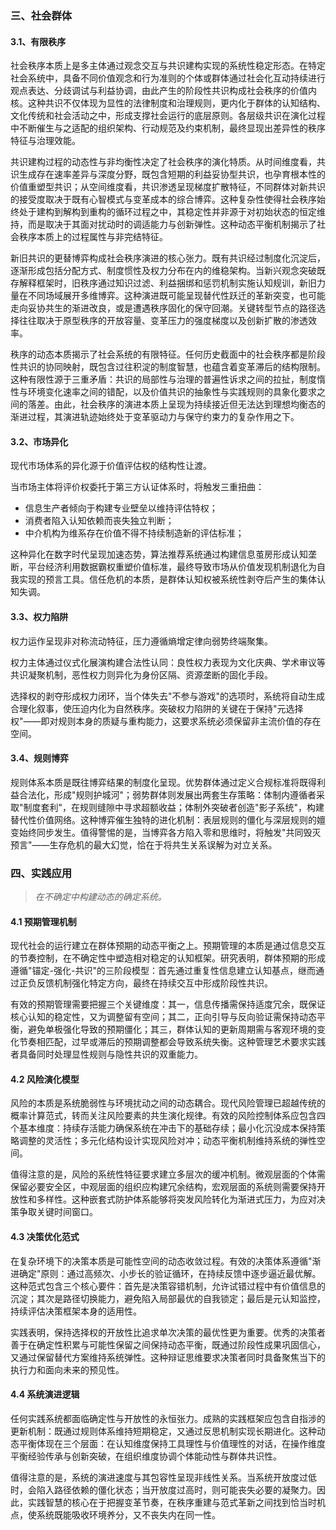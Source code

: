 ### 三、社会群体

#### 3.1、有限秩序

社会秩序本质上是多主体通过观念交互与共识建构实现的系统性稳定形态。在特定社会系统中，具备不同价值观念和行为准则的个体或群体通过社会化互动持续进行观点表达、分歧调试与利益协调，由此产生的阶段性共识构成社会秩序的价值内核。这种共识不仅体现为显性的法律制度和治理规则，更内化于群体的认知结构、文化传统和社会活动之中，形成支撑社会运行的底层原则。各层级共识在演化过程中不断催生与之适配的组织架构、行动规范及约束机制，最终显现出差异性的秩序特征与治理效能。

共识建构过程的动态性与非均衡性决定了社会秩序的演化特质。从时间维度看，共识生成存在速率差异与深度分野，既包含短期的利益妥协型共识，也孕育根本性的价值重塑型共识；从空间维度看，共识渗透呈现梯度扩散特征，不同群体对新共识的接受度取决于既有心智模式与变革成本的综合博弈。这种复杂性使得社会秩序始终处于建构到解构到重构的循环过程之中，其稳定性并非源于对初始状态的恒定维持，而是取决于其面对扰动时的调适能力与创新弹性。这种动态平衡机制揭示了社会秩序本质上的过程属性与非完结特征。

新旧共识的更替博弈构成社会秩序演进的核心张力。既有共识经过制度化沉淀后，逐渐形成包括分配方式、制度惯性及权力分布在内的维稳架构。当新兴观念突破既存解释框架时，旧秩序通过知识过滤、利益捆绑和惩罚机制实施认知规训，新旧力量在不同场域展开多维博弈。这种演进既可能呈现替代性跃迁的革新突变，也可能走向妥协共生的渐进改良，或是遭遇秩序固化的保守回潮。关键转型节点的路径选择往往取决于原型秩序的开放容量、变革压力的强度梯度以及创新扩散的渗透效率。

秩序的动态本质揭示了社会系统的有限特征。任何历史截面中的社会秩序都是阶段性共识的协同映射，既包含过往积淀的制度智慧，也蕴含着变革滞后的结构限制。这种有限性源于三重矛盾：共识的局部性与治理的普遍性诉求之间的拉扯，制度惰性与环境变化速率之间的错配，以及价值共识的抽象性与实践规则的具象化要求之间的落差。由此，社会秩序的演进本质上呈现为持续接近但无法达到理想均衡态的渐进过程，其演进轨迹始终处于变革驱动力与保守约束力的复杂作用之下。

<!-- 社会秩序本质上是群体表达观念，收敛分歧并持续达成共识的过程体现。不同的观念会达成不同的共识，共识再催生确保其稳定实施的组织结构、协作方式和条例制度，形成不同的社会秩序。

共识达成的产生是持续不断的，共识达成的效率有高有低，共识达成的程度有深有浅，因此社会秩序并不是一个静态的、均衡的、完善的结果，而是一个动态的、演化的、不断适应的过程。

面对新观念与新共识的挑战，旧观念与旧共识的过往积累会形成反制和约束。或者新旧本身达成共识，或者旧的压制了新的，又或者新的替代了旧的。

因此，在任何时候，社会秩序都是一种有限秩序。 -->


#### 3.2、市场异化

现代市场体系的异化源于价值评估权的结构性让渡。

当市场主体将评价权委托于第三方认证体系时，将触发三重扭曲：

- 信息生产者倾向于构建专业壁垒以维持评估特权；
- 消费者陷入认知依赖而丧失独立判断；
- 中介机构为维系存在价值不得不持续制造新的评估标准；

这种异化在数字时代呈现加速态势，算法推荐系统通过构建信息茧房形成认知垄断，平台经济利用数据霸权重塑价值标准，最终导致市场从价值发现机制退化为自我实现的预言工具。信任危机的本质，是群体认知权被系统性剥夺后产生的集体认知失调。

#### 3.3、权力陷阱

权力运作呈现非对称流动特征，压力遵循熵增定律向弱势终端聚集。

权力主体通过仪式化展演构建合法性认同：良性权力表现为文化庆典、学术审议等共识凝聚机制，恶性权力则异化为身份区隔、资源垄断的固化手段。

选择权的剥夺形成权力闭环，当个体失去"不参与游戏"的选项时，系统将自动生成合理化叙事，使压迫内化为自然秩序。突破权力陷阱的关键在于保持"元选择权"——即对规则本身的质疑与重构能力，这要求系统必须保留非主流价值的存在空间。

#### 3.4、规则博弈

规则体系本质是既往博弈结果的制度化呈现。优势群体通过定义合规标准将既得利益合法化，形成"规则护城河"；弱势群体则发展出两套生存策略：体制内遵循者采取"制度套利"，在规则缝隙中寻求超额收益；体制外突破者创造"影子系统"，构建替代性价值网络。这种博弈催生独特的进化机制：表层规则的僵化与深层规则的嬗变始终同步发生。值得警惕的是，当博弈各方陷入零和思维时，将触发"共同毁灭预言"——生存危机的最大幻觉，恰在于将共生关系误解为对立关系。

### 四、实践应用

> *在不确定中构建动态的确定系统。*

#### 4.1 预期管理机制

现代社会的运行建立在群体预期的动态平衡之上。预期管理的本质是通过信息交互的节奏控制，在不确定性中塑造相对稳定的认知框架。研究表明，群体预期的形成遵循"锚定-强化-共识"的三阶段模型：首先通过重复性信息建立认知基点，继而通过正负反馈机制强化特定方向，最终在持续交互中形成阶段性共识。

有效的预期管理需要把握三个关键维度：其一，信息传播需保持适度冗余，既保证核心认知的稳定性，又为调整留有空间；其二，正向引导与反向验证需保持动态平衡，避免单极强化导致的预期僵化；其三，群体认知的更新周期需与客观环境的变化节奏相匹配，过早或滞后的预期调整都会导致系统失衡。这种管理艺术要求实践者具备同时处理显性规则与隐性共识的双重能力。

#### 4.2 风险演化模型

风险的本质是系统脆弱性与环境扰动之间的动态耦合。现代风险管理已超越传统的概率计算范式，转而关注风险要素的共生演化规律。有效的风险控制体系应包含四个基本维度：持续存活能力确保系统在冲击下的基础存续；最小化沉没成本保持策略调整的灵活性；多元化结构设计实现风险对冲；动态平衡机制维持系统的弹性空间。

值得注意的是，风险的系统性特征要求建立多层次的缓冲机制。微观层面的个体需保留必要安全区，中观层面的组织应构建冗余结构，宏观层面的系统则需要保持开放性和多样性。这种嵌套式防护体系能够将突发风险转化为渐进式压力，为应对决策争取关键时间窗口。

#### 4.3 决策优化范式

在复杂环境下的决策本质是可能性空间的动态收敛过程。有效的决策体系遵循"渐进确定"原则：通过高频次、小步长的验证循环，在持续反馈中逐步逼近最优解。这种范式包含三个核心要件：首先是决策容错机制，允许试错过程中有价值信息的沉淀；其次是路径切换能力，避免陷入局部最优的自我锁定；最后是元认知监控，持续评估决策框架本身的适用性。

实践表明，保持选择权的开放性比追求单次决策的最优性更为重要。优秀的决策者善于在确定性积累与可能性保留之间保持动态平衡，既通过阶段性成果巩固信心，又通过保留替代方案维持系统弹性。这种辩证思维要求决策者同时具备聚焦当下的执行力和面向未来的预见性。

#### 4.4 系统演进逻辑

任何实践系统都面临确定性与开放性的永恒张力。成熟的实践框架应包含自指涉的更新机制：既通过规则体系维持短期稳定，又通过反思机制实现长期进化。这种动态平衡体现在三个层面：在认知维度保持工具理性与价值理性的对话，在操作维度平衡经验传承与创新突破，在组织维度协调个体能动性与群体共识性。

值得注意的是，系统的演进速度与其包容性呈现非线性关系。当系统开放度过低时，会陷入路径依赖的僵化状态；当开放度过高时，则可能丧失必要的凝聚力。因此，实践智慧的核心在于把握变革节奏，在秩序重建与范式革新之间找到恰当时机点，使系统既能吸收环境养分，又不丧失内在同一性。
